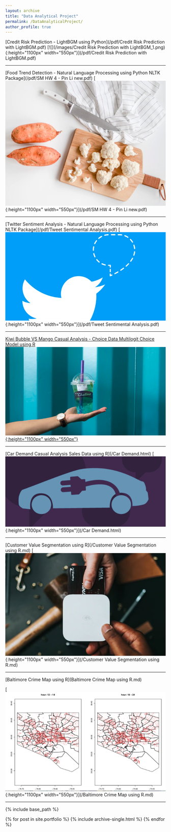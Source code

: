 ```yaml
---
layout: archive
title: "Data Analytical Project"
permalink: /DataAnalyticalProject/
author_profile: true
---
```


[Credit Risk Prediction - LightBGM using Python](/pdf/Credit Risk Prediction with LightBGM.pdf)
[![](/images/Credit Risk Prediction with LightBGM_1.png){:height="1100px" width="550px"}](/pdf/Credit Risk Prediction with LightBGM.pdf)

---

[Food Trend Detection - Natural Language Processing using Python NLTK Package](/pdf/SM HW 4 - Pin Li new.pdf)
[![](/images/cauliflower.png){:height="1100px" width="550px"}](/pdf/SM HW 4 - Pin Li new.pdf)

---

[Twitter Sentiment Analysis - Natural Language Processing using Python NLTK Package](/pdf/Tweet Sentimental Analysis.pdf)
[![](/images/Twitterpic.png){:height="1100px" width="550px"}](/pdf/Tweet Sentimental Analysis.pdf)

---

[Kiwi Bubble VS Mango Casual Analysis - Choice Data Multilogit Choice Model using R](/Project-2---final-version-copy.html)
[![](/images/bubble.png){:height="1100px" width="550px"}](/Project-2---final-version-copy.html)

---

[Car Demand Casual Analysis Sales Data using R](/Car Demand.html)
[![](/images/carpic.jpg){:height="1100px" width="550px"}](/Car Demand.html)

---

[Customer Value Segmentation using R](/Customer Value Segmentation using R.md)
[![](/images/custseg.png){:height="1100px" width="550px"}](/Customer Value Segmentation using R.md)

---

[Baltimore Crime Map using R](Baltimore Crime Map using R.md)

[![](/images/baltimoreC.png){:height="1100px" width="550px"}](/Baltimore Crime Map using R.md)


---




{% include base_path %}


{% for post in site.portfolio %}
  {% include archive-single.html %}
{% endfor %}
